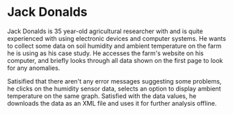 # Jack Donalds
Jack Donalds is 35 year-old agricultural researcher with and is quite experienced with using electronic devices and computer systems.
He wants to collect some data on soil humidity and ambient temperature on the farm he is using as his case study. He accesses the farm's website on his computer, and briefly looks through all data shown on the first page to look for any anomalies.

Satisified that there aren't any error messages suggesting some problems, he clicks on the humidity sensor data, selects an option to display ambient temperature on the same graph. Satisfied with the data values, he downloads the data as an XML file and uses it for further analysis offline.
